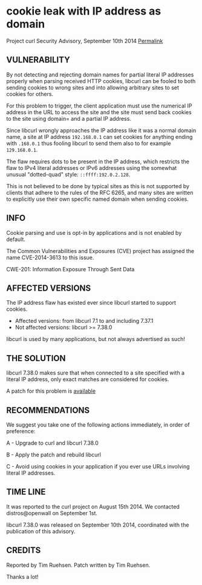 cookie leak with IP address as domain
=====================================

Project curl Security Advisory, September 10th 2014
[Permalink](https://www.curl.se/docs/CVE-2014-3613.html)

VULNERABILITY
-------------

By not detecting and rejecting domain names for partial literal IP addresses
properly when parsing received HTTP cookies, libcurl can be fooled to both
sending cookies to wrong sites and into allowing arbitrary sites to set
cookies for others.

For this problem to trigger, the client application must use the numerical
IP address in the URL to access the site and the site must send back cookies
to the site using domain= and a partial IP address.

Since libcurl wrongly approaches the IP address like it was a normal domain
name, a site at IP address `192.168.0.1` can set cookies for anything ending
with `.168.0.1` thus fooling libcurl to send them also to for example
`129.168.0.1`.

The flaw requires dots to be present in the IP address, which restricts the
flaw to IPv4 literal addresses or IPv6 addresses using the somewhat unusual
"dotted-quad" style: `::ffff:192.0.2.128`.

This is not believed to be done by typical sites as this is not supported by
clients that adhere to the rules of the RFC 6265, and many sites are written
to explicitly use their own specific named domain when sending cookies.

INFO
----

Cookie parsing and use is opt-in by applications and is not enabled by
default.

The Common Vulnerabilities and Exposures (CVE) project has assigned the name
CVE-2014-3613 to this issue.

CWE-201: Information Exposure Through Sent Data

AFFECTED VERSIONS
-----------------

The IP address flaw has existed ever since libcurl started to support
 cookies.

- Affected versions: from libcurl 7.1 to and including 7.37.1
- Not affected versions: libcurl >= 7.38.0

libcurl is used by many applications, but not always advertised as such!

THE SOLUTION
------------

libcurl 7.38.0 makes sure that when connected to a site specified with a
literal IP address, only exact matches are considered for cookies.

A patch for this problem is
[available](https://www.curl.se/CVE-2014-3613.patch)

RECOMMENDATIONS
---------------

We suggest you take one of the following actions immediately, in order of
preference:

 A - Upgrade to curl and libcurl 7.38.0

 B - Apply the patch and rebuild libcurl

 C - Avoid using cookies in your application if you ever use URLs involving
     literal IP addresses.

TIME LINE
---------

It was reported to the curl project on August 15th 2014. We contacted
distros@openwall on September 1st.

libcurl 7.38.0 was released on September 10th 2014, coordinated with the
publication of this advisory.

CREDITS
-------

Reported by Tim Ruehsen. Patch written by Tim Ruehsen.

Thanks a lot!
